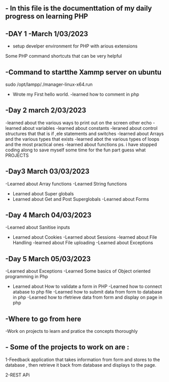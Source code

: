 ## - In this file is the documenttation of my daily progress on learning PHP 

## -DAY 1 -March 1/03/2023 
- setup develper environment for PHP with arious extensions 

Some PHP command shortcuts that can be very helpful 

## -Command to startthe Xammp server  on ubuntu
sudo /opt/lampp/./manager-linux-x64.run
- Wrote my First hello world. 
-learned how to comment in php

## -Day 2 march 2/03/2023
-learned about the various ways to print out on the screen other echo 
-learned about variables 
-learned about constants 
-leraned about control structures that that is if ,ele statements and switches 
-learned about Arrays and the various types that exists 
-learned abot the various types of loops and the most practical ones 
-learned about functions 
ps. i have stopped coding along to save myself some time for the fun part guess what PROJECTS  

## -Day3  March 03/03/2023
-Learned about Array functions 
-Learned String functions 
- Learned about Super globals 
- Learned about Get and Post Superglobals 
-Learned about Forms 

## -Day 4 March 04/03/2023
-Learned about Sanitise inputs 
- Learned about Cookies 
-Learned about Sessions 
-learned about File Handling 
-learned about File uploading 
-Learned about Exceptions 

## -Day 5 March 05/03/2023
-Learned about Exceptions 
-Learned Some basics of Object oriented programming in Php 
- Learned about How to validate a form in PHP
-Learned how to connect atabase to php file 
-Learned how to submit data from form to database in php 
-Learned how to rfetrieve data from form and display on page in php 

## -Where to go from here 
-Work on projects to learn and pratice the concepts thoroughly 
## - Some of the projects to work on are : 
1-Feedback application that takes information from form and stores to the database ,
 then retrieve it back from database and displays to the page.
 
2-REST APi 



